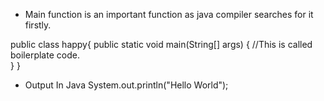 * Main function is an important function as java compiler searches for it firstly.

public class happy{
    public static void main(String[] args) {     //This is called boilerplate code.  
    }
}

* Output In Java
  System.out.println("Hello World");

  

  


